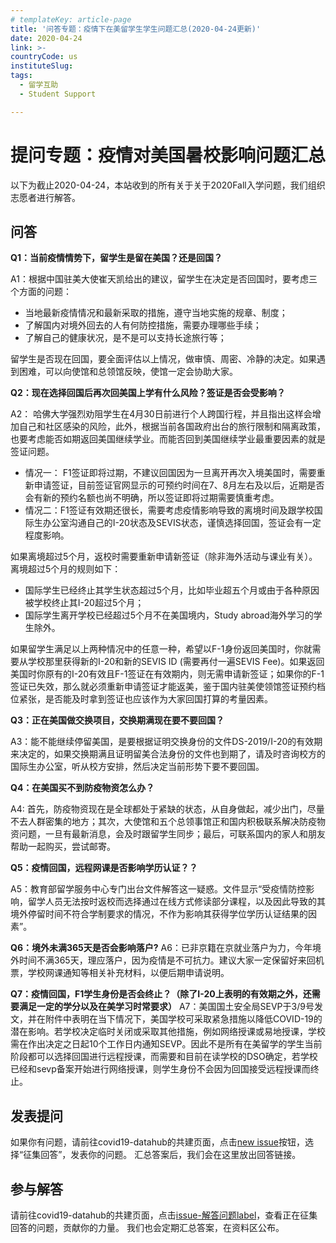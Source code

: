 ```yaml
---
# templateKey: article-page
title: '问答专题：疫情下在美留学生学生问题汇总(2020-04-24更新)'
date: 2020-04-24
link: >-
countryCode: us
instituteSlug:
tags:
  - 留学互助
  - Student Support

---
```



# 提问专题：疫情对美国暑校影响问题汇总

以下为截止2020-04-24，本站收到的所有关于关于2020Fall入学问题，我们组织志愿者进行解答。

## 问答

**Q1：当前疫情情势下，留学生是留在美国？还是回国？**

A1：根据中国驻美大使崔天凯给出的建议，留学生在决定是否回国时，要考虑三个方面的问题：
- 当地最新疫情情况和最新采取的措施，遵守当地实施的规章、制度；
- 了解国内对境外回去的人有何防控措施，需要办理哪些手续；
- 了解自己的健康状况，是不是可以支持长途旅行等；

留学生是否现在回国，要全面评估以上情况，做审慎、周密、冷静的决定。如果遇到困难，可以向使馆和总领馆反映，使馆一定会协助大家。


**Q2：现在选择回国后再次回美国上学有什么风险？签证是否会受影响？**

A2： 哈佛大学强烈劝阻学生在4月30日前进行个人跨国行程，并且指出这样会增加自己和社区感染的风险，此外，根据当前各国政府出台的旅行限制和隔离政策，也要考虑能否如期返回美国继续学业。而能否回到美国继续学业最重要因素的就是签证问题。
- 情况一： F1签证即将过期，不建议回国因为一旦离开再次入境美国时，需要重新申请签证，目前签证官网显示的可预约时间在7、8月左右及以后，近期是否会有新的预约名额也尚不明确，所以签证即将过期需要慎重考虑。
- 情况二：F1签证有效期还很长，需要考虑疫情影响导致的离境时间及跟学校国际生办公室沟通自己的I-20状态及SEVIS状态，谨慎选择回国，签证会有一定程度影响。

如果离境超过5个月，返校时需要重新申请新签证（除非海外活动与课业有关）。离境超过5个月的规则如下：
- 国际学生已经终止其学生状态超过5个月，比如毕业超五个月或由于各种原因被学校终止其I-20超过5个月；
- 国际学生离开学校已经超过5个月不在美国境内，Study abroad海外学习的学生除外。

如果留学生满足以上两种情况中的任意一种，希望以F-1身份返回美国时，你就需要从学校那里获得新的I-20和新的SEVIS ID (需要再付一遍SEVIS Fee)。如果返回美国时你原有的I-20有效且F-1签证在有效期内，则无需申请新签证；如果你的F-1签证已失效，那么就必须重新申请签证才能返美，鉴于国内驻美使领馆签证预约档位紧张，是否能及时拿到签证也应该作为大家回国打算的考量因素。

**Q3：正在美国做交换项目，交换期满现在要不要回国？**

A3：能不能继续停留美国，是要根据证明交换身份的文件DS-2019/I-20的有效期来决定的，如果交换期满且证明留美合法身份的文件也到期了，请及时咨询校方的国际生办公室，听从校方安排，然后决定当前形势下要不要回国。

**Q4：在美国买不到防疫物资怎么办？**

A4:  首先，防疫物资现在是全球都处于紧缺的状态，从自身做起，减少出门，尽量不去人群密集的地方；其次，大使馆和五个总领事馆正和国内积极联系解决防疫物资问题，一旦有最新消息，会及时跟留学生同步；最后，可联系国内的家人和朋友帮助一起购买，尝试邮寄。


**Q5：疫情回国，远程网课是否影响学历认证？？**

A5：教育部留学服务中心专门出台文件解答这一疑惑。文件显示“受疫情防控影响，留学人员无法按时返校而选择通过在线方式修读部分课程，以及因此导致的其境外停留时间不符合学制要求的情况，不作为影响其获得学位学历认证结果的因素”。

**Q6：境外未满365天是否会影响落户?**
A6：已非京籍在京就业落户为力，今年境外时间不满365天，理应落户，因为疫情是不可抗力。建议大家一定保留好来回机票，学校网课通知等相关补充材料，以便后期申请说明。


**Q7：疫情回国，F1学生身份是否会终止？（除了I-20上表明的有效期之外，还需要满足一定的学分以及在美学习时常要求）**
A7：美国国土安全局SEVP于3/9号发文，并在附件中表明在当下情况下，美国学校可采取紧急措施以降低COVID-19的潜在影响。若学校决定临时关闭或采取其他措施，例如网络授课或易地授课，学校需在作出决定之日起10个工作日内通知SEVP。因此不是所有在美留学的学生当前阶段都可以选择回国进行远程授课，而需要和目前在读学校的DSO确定，若学校已经和sevp备案开始进行网络授课，则学生身份不会因为回国接受远程授课而终止。



## 发表提问
如果你有问题，请前往covid19-datahub的共建页面，点击[new issue](https://github.com/applysquare/covid19-datahub/issues/new/choose)按钮，选择“征集回答”，发表你的问题。
汇总答案后，我们会在这里放出回答链接。

## 参与解答
请前往covid19-datahub的共建页面，点击[issue-解答问题label](https://github.com/applysquare/covid19-datahub/issues?q=is%3Aopen+is%3Aissue+label%3A%E8%A7%A3%E7%AD%94%E9%97%AE%E9%A2%98)，查看正在征集回答的问题，贡献你的力量。
我们也会定期汇总答案，在资料区公布。
